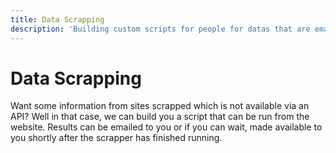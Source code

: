 ```yaml
---
title: Data Scrapping
description: 'Building custom scripts for people for datas that are emailed to you or delivered via downloadable file (csv, xls)'
---
```


# Data Scrapping

Want some information from sites scrapped which is not available via an API? Well in that case, we can build you a script that can be run from the website. Results can be emailed to you or if you can wait, made available to you shortly after the scrapper has finished running.

